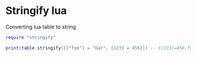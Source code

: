 Stringify lua
=======

Converting lua table to string


```Lua
require "stringify"

print(table.stringify({["foo"] = "bar", [123] = 456})) -- {[123]=456,foo="bar"}
```
